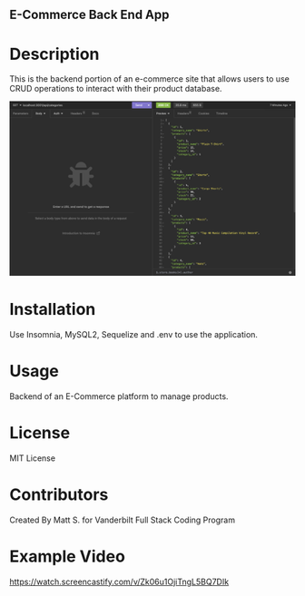 ## E-Commerce Back End App

# Description

This is the backend portion of an e-commerce site that allows users to use CRUD operations to interact with their product database.

![Screenshot of application usage in Insomnia.](./images/image.png)

# Installation
Use Insomnia, MySQL2, Sequelize and .env to use the application.

# Usage
Backend of an E-Commerce platform to manage products.

# License
MIT License

# Contributors

Created By Matt S. for Vanderbilt Full Stack Coding Program

# Example Video

https://watch.screencastify.com/v/Zk06u1OjiTngL5BQ7DIk
